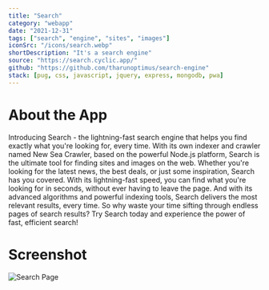 ```yaml
---
title: "Search"
category: "webapp"
date: "2021-12-31"
tags: ["search", "engine", "sites", "images"]
iconSrc: "/icons/search.webp"
shortDescription: "It's a search engine"
source: "https://search.cyclic.app/"
github: "https://github.com/tharunoptimus/search-engine"
stack: [pug, css, javascript, jquery, express, mongodb, pwa]
---
```


# About the App

Introducing Search - the lightning-fast search engine that helps you find exactly what you're looking for, every time. With its own indexer and crawler named New Sea Crawler, based on the powerful Node.js platform, Search is the ultimate tool for finding sites and images on the web. Whether you're looking for the latest news, the best deals, or just some inspiration, Search has you covered. With its lightning-fast speed, you can find what you're looking for in seconds, without ever having to leave the page. And with its advanced algorithms and powerful indexing tools, Search delivers the most relevant results, every time. So why waste your time sifting through endless pages of search results? Try Search today and experience the power of fast, efficient search!

# Screenshot

![Search Page](/screenshots/search.webp)
